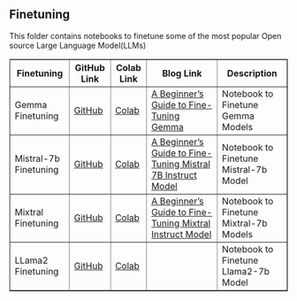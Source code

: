 ## Finetuning 

This folder contains notebooks to finetune some of the most popular Open source Large Language Model(LLMs)

<table border="1">
    <tr>
        <th>Finetuning</th>
        <th>GitHub Link</th>
        <th>Colab Link</th>
        <th>Blog Link</th>
        <th>Description</th>
    </tr>
    <tr>
        <td>Gemma Finetuning</td>
        <td><a href="https://github.com/adithya-s-k/LLM-Cookbook/blob/main/Finetuning/Gemma_finetuning_notebook.ipynb">GitHub</a></td>
        <td><a href="https://colab.research.google.com/github.com/adithya-s-k/LLM-Cookbook/blob/main/Finetuning/Gemma_finetuning_notebook.ipynb">Colab</a></td>
        <td><a href="https://medium.com/@adithyask/a-beginners-guide-to-fine-tuning-gemma-0444d46d821c">A Beginner’s Guide to Fine-Tuning Gemma</a></td>
        <td>Notebook to Finetune Gemma Models</td>
    </tr>
    <tr>
        <td>Mistral-7b Finetuning</td>
        <td><a href="https://github.com/adithya-s-k/LLM-Cookbook/blob/main/Finetuning/Mistral_finetuning_notebook.ipynb">GitHub</a></td>
        <td><a href="https://colab.research.google.com/github.com/adithya-s-k/LLM-Cookbook/blob/main/Finetuning/Mistral_finetuning_notebook.ipynb">Colab</a></td>
        <td><a href="https://adithyask.medium.com/a-beginners-guide-to-fine-tuning-mistral-7b-instruct-model-0f39647b20fe">A Beginner’s Guide to Fine-Tuning Mistral 7B Instruct Model</a></td>
        <td>Notebook to Finetune Mistral-7b Model</td>
    </tr>
    <tr>
        <td>Mixtral Finetuning</td>
        <td><a href="https://github.com/adithya-s-k/LLM-Cookbook/blob/main/Finetuning/Mixtral_finetuning_notebook.ipynb">GitHub</a></td>
        <td><a href="https://colab.research.google.com/github.com/adithya-s-k/LLM-Cookbook/blob/main/Finetuning/Mixtral_finetuning_notebook.ipynb">Colab</a></td>
        <td><a href="https://generativeai.pub/a-beginners-guide-to-fine-tuning-mixtral-instruct-model-7f6a30aacf61">A Beginner’s Guide to Fine-Tuning Mixtral Instruct Model</a></td>
        <td>Notebook to Finetune Mixtral-7b Models</td>
    </tr>
    <tr>
        <td>LLama2 Finetuning</td>
        <td><a href="https://github.com/adithya-s-k/LLM-Cookbook/blob/main/Finetuning/Llama2_finetuning_notebook.ipynb">GitHub</a></td>
        <td><a href="https://colab.research.google.com/github.com/adithya-s-k/LLM-Cookbook/blob/main/Finetuning/Llama2_finetuning_notebook.ipynb">Colab</a></td>
        <td></td>
        <td>Notebook to Finetune Llama2-7b Model</td>
    </tr>
</table>
